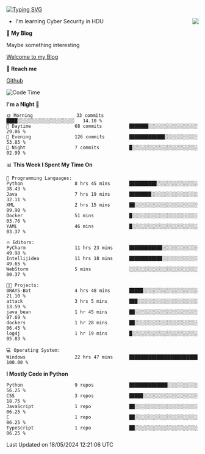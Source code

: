 [![Typing SVG](https://readme-typing-svg.herokuapp.com?font=Fira+Code&pause=1000&random=false&width=450&height=60&lines=Hello+%F0%9F%91%8B%F0%9F%8F%BB;I'm+JBNRZ)](https://git.io/typing-svg)

<a href="#">
  <img align="right" src="https://github-readme-stats.vercel.app/api?username=JBNRZ&show_icons=true&bg_color=15,f2f7fd,E0EAFC" />
</a>

- I'm learning Cyber Security in HDU

 **🌱 My Blog**

Maybe something interesting

[Welcome to my Blog](https://jbnrz.com.cn/)

 **💬 Reach me** 

[Github](https://github.com/JBNRZ)


<!--START_SECTION:waka-->
![Code Time](http://img.shields.io/badge/Code%20Time-484%20hrs%2059%20mins-blue)

**I'm a Night 🦉** 

```text
🌞 Morning                33 commits          ████░░░░░░░░░░░░░░░░░░░░░   14.10 % 
🌆 Daytime                68 commits          ███████░░░░░░░░░░░░░░░░░░   29.06 % 
🌃 Evening                126 commits         █████████████░░░░░░░░░░░░   53.85 % 
🌙 Night                  7 commits           █░░░░░░░░░░░░░░░░░░░░░░░░   02.99 % 
```


📊 **This Week I Spent My Time On** 

```text
💬 Programming Languages: 
Python                   8 hrs 45 mins       ██████████░░░░░░░░░░░░░░░   38.43 % 
Java                     7 hrs 19 mins       ████████░░░░░░░░░░░░░░░░░   32.11 % 
XML                      2 hrs 15 mins       ██░░░░░░░░░░░░░░░░░░░░░░░   09.90 % 
Docker                   51 mins             █░░░░░░░░░░░░░░░░░░░░░░░░   03.76 % 
YAML                     46 mins             █░░░░░░░░░░░░░░░░░░░░░░░░   03.37 % 

🔥 Editors: 
PyCharm                  11 hrs 23 mins      ████████████░░░░░░░░░░░░░   49.98 % 
Intellijidea             11 hrs 18 mins      ████████████░░░░░░░░░░░░░   49.65 % 
WebStorm                 5 mins              ░░░░░░░░░░░░░░░░░░░░░░░░░   00.37 % 

🐱‍💻 Projects: 
0RAYS-Bot                4 hrs 48 mins       █████░░░░░░░░░░░░░░░░░░░░   21.10 % 
attack                   3 hrs 5 mins        ███░░░░░░░░░░░░░░░░░░░░░░   13.59 % 
java_bean                1 hr 45 mins        ██░░░░░░░░░░░░░░░░░░░░░░░   07.69 % 
dockers                  1 hr 28 mins        ██░░░░░░░░░░░░░░░░░░░░░░░   06.45 % 
log4j                    1 hr 19 mins        █░░░░░░░░░░░░░░░░░░░░░░░░   05.83 % 

💻 Operating System: 
Windows                  22 hrs 47 mins      █████████████████████████   100.00 % 
```

**I Mostly Code in Python** 

```text
Python                   9 repos             ██████████████░░░░░░░░░░░   56.25 % 
CSS                      3 repos             █████░░░░░░░░░░░░░░░░░░░░   18.75 % 
JavaScript               1 repo              ██░░░░░░░░░░░░░░░░░░░░░░░   06.25 % 
C                        1 repo              ██░░░░░░░░░░░░░░░░░░░░░░░   06.25 % 
TypeScript               1 repo              ██░░░░░░░░░░░░░░░░░░░░░░░   06.25 % 
```




 Last Updated on 18/05/2024 12:21:06 UTC
<!--END_SECTION:waka-->
